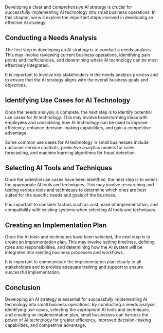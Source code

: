 

Developing a clear and comprehensive AI strategy is crucial for successfully implementing AI technology into small business operations. In this chapter, we will explore the important steps involved in developing an effective AI strategy.

Conducting a Needs Analysis
---------------------------

The first step in developing an AI strategy is to conduct a needs analysis. This may involve reviewing current business operations, identifying pain points and inefficiencies, and determining where AI technology can be most effectively integrated.

It is important to involve key stakeholders in the needs analysis process and to ensure that the AI strategy aligns with the overall business goals and objectives.

Identifying Use Cases for AI Technology
---------------------------------------

Once the needs analysis is complete, the next step is to identify potential use cases for AI technology. This may involve brainstorming ideas with employees and considering how AI technology can be used to improve efficiency, enhance decision-making capabilities, and gain a competitive advantage.

Some common use cases for AI technology in small businesses include customer service chatbots, predictive analytics models for sales forecasting, and machine learning algorithms for fraud detection.

Selecting AI Tools and Techniques
---------------------------------

Once the potential use cases have been identified, the next step is to select the appropriate AI tools and techniques. This may involve researching and testing various tools and techniques to determine which ones are best suited for the specific needs and goals of the business.

It is important to consider factors such as cost, ease of implementation, and compatibility with existing systems when selecting AI tools and techniques.

Creating an Implementation Plan
-------------------------------

Once the AI tools and techniques have been selected, the next step is to create an implementation plan. This may involve setting timelines, defining roles and responsibilities, and determining how the AI system will be integrated into existing business processes and workflows.

It is important to communicate the implementation plan clearly to all stakeholders and to provide adequate training and support to ensure successful implementation.

Conclusion
----------

Developing an AI strategy is essential for successfully implementing AI technology into small business operations. By conducting a needs analysis, identifying use cases, selecting the appropriate AI tools and techniques, and creating an implementation plan, small businesses can harness the power of AI technology for greater efficiency, improved decision-making capabilities, and competitive advantage.
